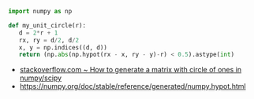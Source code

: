 ```python
import numpy as np

def my_unit_circle(r):
   d = 2*r + 1
   rx, ry = d/2, d/2
   x, y = np.indices((d, d))
   return (np.abs(np.hypot(rx - x, ry - y)-r) < 0.5).astype(int)
```

- [stackoverflow.com ~ How to generate a matrix with circle of ones in numpy/scipy](https://stackoverflow.com/a/39074620)
- https://numpy.org/doc/stable/reference/generated/numpy.hypot.html
